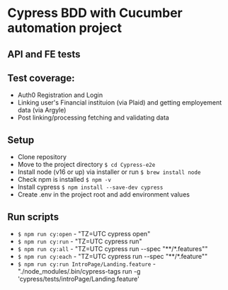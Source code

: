 # Cypress BDD with Cucumber automation project
## API and FE tests

## Test coverage: 
- Auth0 Registration and Login
- Linking user's Financial instituion (via Plaid) and getting employement data (via Argyle)
- Post linking/processing fetching and validating data

## Setup
- Clone repository
- Move to the project directory `$ cd Cypress-e2e`
- Install node (v16 or up) via installer or run `$ brew install node`
- Check npm is installed `$ npm -v`
- Install cypress `$ npm install --save-dev cypress`
- Create .env in the project root and add environment values

## Run scripts
- `$ npm run cy:open` - "TZ=UTC cypress open"
- `$ npm run cy:run` - "TZ=UTC cypress run"
- `$ npm run cy:all` - "TZ=UTC cypress run --spec \"**/*.features\""
- `$ npm run cy:each` - "TZ=UTC cypress run --spec \"**/*.feature\""
- `$ npm run cy:run IntroPage/Landing.feature` - "./node_modules/.bin/cypress-tags run -g 'cypress/tests/introPage/Landing.feature'
